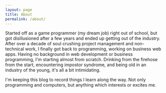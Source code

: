 ```yaml
---
layout: page
title: About
permalink: /about/
---
```


Started off as a game programmer (my dream job) right out of school, but got disillusioned after
a few years and ended up getting out of the industry. After over a decade of soul crushing project
management and non-technical work, I finally got back to programming, working on business web apps.
Having no background in web development or business programming, I'm starting almost from scratch.
Drinking from the firehose from the start, encountering impostor syndrome, and being old
in an industry of the young, it's all a bit intimidating.

I'm keeping this blog to record things I learn along the way.  Not only programming and computers,
but anything which interests or excites me.


